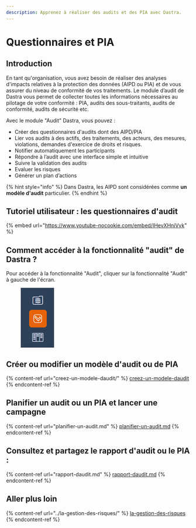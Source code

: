 ```yaml
---
description: Apprenez à réaliser des audits et des PIA avec Dastra.
---
```


# Questionnaires et PIA

## Introduction

En tant qu'organisation, vous avez besoin de réaliser des analyses d'impacts relatives à la protection des données (AIPD ou PIA) et de vous assurer du niveau de conformité de vos traitements. Le module d’audit de Dastra vous permet de collecter toutes les informations nécessaires au pilotage de votre conformité : PIA, audits des sous-traitants, audits de conformité, audits de sécurité etc. &#x20;

Avec le module "Audit" Dastra, vous pouvez :

* Créer des questionnaires d'audits dont des AIPD/PIA
* Lier vos audits à des actifs, des traitements, des acteurs, des mesures, violations, demandes d'exercice de droits et risques.
* Notifier automatiquement les participants
* Répondre à l’audit avec une interface simple et intuitive&#x20;
* Suivre la validation des audits
* Evaluer les risques
* Générer un plan d’actions

{% hint style="info" %}
Dans Dastra, les AIPD sont considérées comme **un modèle d'audit** particulier.
{% endhint %}

## Tutoriel utilisateur : les questionnaires d'audit

{% embed url="https://www.youtube-nocookie.com/embed/IHevXHniVvk" %}

## Comment accéder à la fonctionnalité "audit" de Dastra ?

&#x20;Pour accéder à la fonctionnalité "Audit", cliquer sur la fonctionnalité "Audit" à gauche de l'écran.

<figure><img src="../../.gitbook/assets/image (83).png" alt=""><figcaption></figcaption></figure>

## Créer ou modifier un modèle d'audit ou de PIA

{% content-ref url="creez-un-modele-daudit/" %}
[creez-un-modele-daudit](creez-un-modele-daudit/)
{% endcontent-ref %}

## Planifier un audit ou un PIA et lancer une campagne

{% content-ref url="planifier-un-audit.md" %}
[planifier-un-audit.md](planifier-un-audit.md)
{% endcontent-ref %}

## Consultez et partagez le rapport d'audit ou le PIA :

{% content-ref url="rapport-daudit.md" %}
[rapport-daudit.md](rapport-daudit.md)
{% endcontent-ref %}

## Aller plus loin

{% content-ref url="../la-gestion-des-risques/" %}
[la-gestion-des-risques](../la-gestion-des-risques/)
{% endcontent-ref %}

